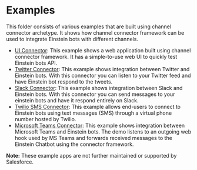 # Examples
This folder consists of various examples that are built using channel connector archetype. It shows how channel connector framework can be used to integrate Einstein bots with different channels.

* [UI Connector](ui-connector): This example shows a web application built using channel connector framework. It has a simple-to-use web UI to quickly test Einstein bots API.
* [Twitter Connector](twitter-connector): This example shows integration between Twitter and Einstein bots. With this connector you can listen to your Twitter feed and have Einstein bot respond to the tweets.
* [Slack Connector](slack-connector): This example shows integration between Slack and Einstein bots. With this connector you can send messages to your einstein bots and have it respond entirely on Slack.
* [Twilio SMS Connector](twilio-sms-connector): This example allows end-users to connect to Einstein bots using text messages (SMS) through a virtual phone number hosted by Twilio. 
* [Microsoft Teams Connector](ms-teams-connector): This example shows integration between Microsoft Teams and Einstein bots. The demo listens to an outgoing web hook used by MS Teams and forwards received messages to the Einstein Chatbot using the connector framework.

**Note:** These example apps are not further maintained or supported by Salesforce.
